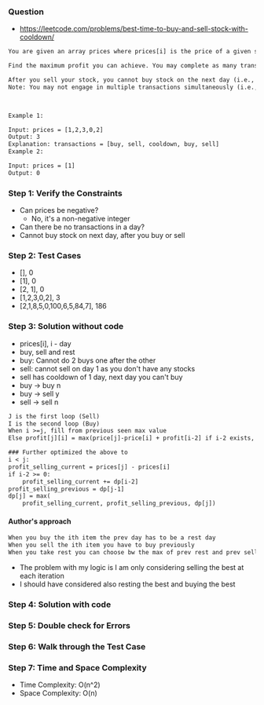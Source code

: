 ### Question

* https://leetcode.com/problems/best-time-to-buy-and-sell-stock-with-cooldown/
```txt
You are given an array prices where prices[i] is the price of a given stock on the ith day.

Find the maximum profit you can achieve. You may complete as many transactions as you like (i.e., buy one and sell one share of the stock multiple times) with the following restrictions:

After you sell your stock, you cannot buy stock on the next day (i.e., cooldown one day).
Note: You may not engage in multiple transactions simultaneously (i.e., you must sell the stock before you buy again).

 

Example 1:

Input: prices = [1,2,3,0,2]
Output: 3
Explanation: transactions = [buy, sell, cooldown, buy, sell]
Example 2:

Input: prices = [1]
Output: 0
```

### Step 1: Verify the Constraints

* Can prices be negative?
  * No, it's a non-negative integer
* Can there be no transactions in a day?
* Cannot buy stock on next day, after you buy or sell

### Step 2: Test Cases

* [], 0
* [1], 0
* [2, 1], 0
* [1,2,3,0,2], 3
* [2,1,8,5,0,100,6,5,84,7], 186

### Step 3: Solution without code

* prices[i], i - day
* buy, sell and rest
* buy: Cannot do 2 buys one after the other
* sell: cannot sell on day 1 as you don't have any stocks
* sell has cooldown of 1 day, next day you can't buy
* buy -> buy n
* buy -> sell y
* sell -> sell n
```txt
J is the first loop (Sell)
I is the second loop (Buy)
When i >=j, fill from previous seen max value
Else profit[j][i] = max(price[j]-price[i] + profit[i-2] if i-2 exists, profit[j-1][i] if j-1 exists, profit[j][i-1] if i-1 exists

### Further optimized the above to 
i < j:
profit_selling_current = prices[j] - prices[i]
if i-2 >= 0:
    profit_selling_current += dp[i-2]
profit_selling_previous = dp[j-1]
dp[j] = max(
    profit_selling_current, profit_selling_previous, dp[j])
```

#### Author's approach

```txt
When you buy the ith item the prev day has to be a rest day
When you sell the ith item you have to buy previously
When you take rest you can choose bw the max of prev rest and prev sell
```

* The problem with my logic is I am only considering selling the best at each iteration
* I should have considered also resting the best and buying the best

### Step 4: Solution with code

### Step 5: Double check for Errors

### Step 6: Walk through the Test Case

### Step 7: Time and Space Complexity

* Time Complexity: O(n^2)
* Space Complexity: O(n)